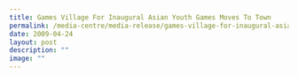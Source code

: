 ```yaml
---
title: Games Village For Inaugural Asian Youth Games Moves To Town
permalink: /media-centre/media-release/games-village-for-inaugural-asian-youth-games-moves-to-town/
date: 2009-04-24
layout: post
description: ""
image: ""
---
```

